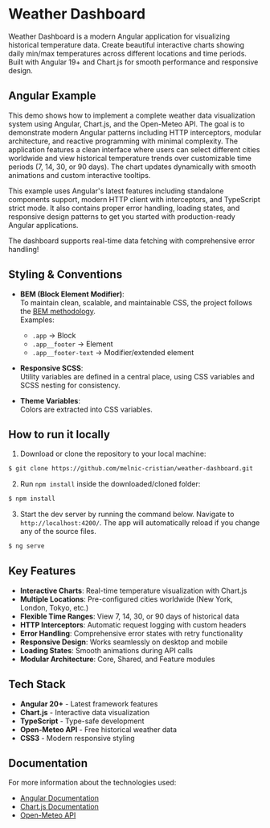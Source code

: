 # Weather Dashboard

Weather Dashboard is a modern Angular application for visualizing historical temperature data. Create beautiful interactive charts showing daily min/max temperatures across different locations and time periods. Built with Angular 19+ and Chart.js for smooth performance and responsive design.

## Angular Example

This demo shows how to implement a complete weather data visualization system using Angular, Chart.js, and the Open-Meteo API. The goal is to demonstrate modern Angular patterns including HTTP interceptors, modular architecture, and reactive programming with minimal complexity. The application features a clean interface where users can select different cities worldwide and view historical temperature trends over customizable time periods (7, 14, 30, or 90 days). The chart updates dynamically with smooth animations and custom interactive tooltips.

This example uses Angular's latest features including standalone components support, modern HTTP client with interceptors, and TypeScript strict mode. It also contains proper error handling, loading states, and responsive design patterns to get you started with production-ready Angular applications.

The dashboard supports real-time data fetching with comprehensive error handling!

## Styling & Conventions

- **BEM (Block Element Modifier)**:  
  To maintain clean, scalable, and maintainable CSS, the project follows the [BEM methodology](https://getbem.com/).  
  Examples:
  - `.app` → Block
  - `.app__footer` → Element
  - `.app__footer-text` → Modifier/extended element

- **Responsive SCSS**:  
  Utility variables are defined in a central place, using CSS variables and SCSS nesting for consistency.

- **Theme Variables**:  
  Colors are extracted into CSS variables.

## How to run it locally

1. Download or clone the repository to your local machine:

```bash
$ git clone https://github.com/melnic-cristian/weather-dashboard.git
```

2. Run `npm install` inside the downloaded/cloned folder:

```bash
$ npm install
```

3. Start the dev server by running the command below. Navigate to `http://localhost:4200/`. The app will automatically reload if you change any of the source files.

```bash
$ ng serve
```

## Key Features

- **Interactive Charts**: Real-time temperature visualization with Chart.js
- **Multiple Locations**: Pre-configured cities worldwide (New York, London, Tokyo, etc.)
- **Flexible Time Ranges**: View 7, 14, 30, or 90 days of historical data
- **HTTP Interceptors**: Automatic request logging with custom headers
- **Error Handling**: Comprehensive error states with retry functionality
- **Responsive Design**: Works seamlessly on desktop and mobile
- **Loading States**: Smooth animations during API calls
- **Modular Architecture**: Core, Shared, and Feature modules

## Tech Stack

- **Angular 20+** - Latest framework features
- **Chart.js** - Interactive data visualization
- **TypeScript** - Type-safe development
- **Open-Meteo API** - Free historical weather data
- **CSS3** - Modern responsive styling

## Documentation

For more information about the technologies used:
- [Angular Documentation](https://angular.dev)
- [Chart.js Documentation](https://www.chartjs.org/docs/)
- [Open-Meteo API](https://open-meteo.com/en/docs/historical-weather-api)
